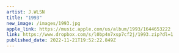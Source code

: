 ```yaml
---
artist: J.WLSN
title: "1993"
new_image: /images/1993.jpg
apple_link: https://music.apple.com/us/album/1993/1644653222
link: https://www.dropbox.com/s/l0bp4n7xsp7cf2j/1993.zip?dl=1
published_date: 2022-11-21T19:52:22.849Z
---
```

